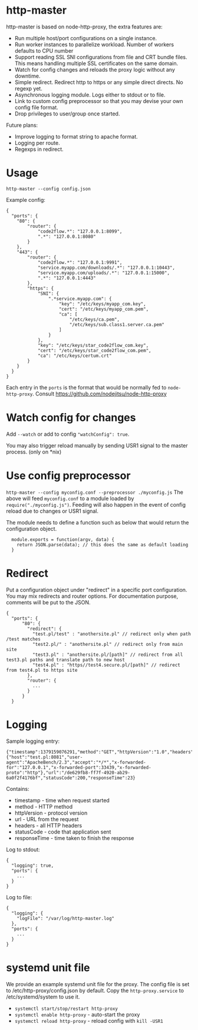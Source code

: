 http-master
===============

http-master is based on node-http-proxy, the extra features are:
* Run multiple host/port configurations on a single instance.
* Run worker instances to parallelize workload. Number of workers defaults to CPU number
* Support reading SSL SNI configurations from file and CRT bundle files. This means handling multiple SSL certificates on the same domain.
* Watch for config changes and reloads the proxy logic without any downtime.
* Simple redirect. Redirect http to https or any simple direct directs. No regexp yet.
* Asynchronous logging module. Logs either to stdout or to file.
* Link to custom config preprocessor so that you may devise your own config file format.
* Drop privileges to user/group once started.

Future plans:
* Improve logging to format string to apache format.
* Logging per route.
* Regexps in redirect.

Usage
===============

`http-master --config config.json`

Example config:

```
{
  "ports": {
    "80": {
        "router": {
            "code2flow.*": "127.0.0.1:8099",
            ".*": "127.0.0.1:8080"
        }
    },
    "443": {
        "router": {
            "code2flow.*": "127.0.0.1:9991",
            "service.myapp.com/downloads/.*": "127.0.0.1:10443",
            "service.myapp.com/uploads/.*": "127.0.0.1:15000",
            ".*": "127.0.0.1:4443"
        },
        "https": {
            "SNI": {
                ".*service.myapp.com": {
                    "key": "/etc/keys/myapp_com.key",
                    "cert": "/etc/keys/myapp_com.pem",
                    "ca": [
                        "/etc/keys/ca.pem",
                        "/etc/keys/sub.class1.server.ca.pem"
                    ]
                }
            },
            "key": "/etc/keys/star_code2flow_com.key",
            "cert": "/etc/keys/star_code2flow_com.pem",
            "ca": "/etc/keys/certum.crt"
        }
    }
  }
}
```

Each entry in the `ports` is the format that would be normally fed to `node-http-proxy`.
Consult https://github.com/nodejitsu/node-http-proxy

Watch config for changes
===============
Add `--watch` or add to config `"watchConfig": true`.

You may also trigger reload manually by sending USR1 signal to the master process. (only on *nix)

Use config preprocessor
===============
`http-master --config myconfig.conf --preprocessor ./myconfig.js`
The above will feed `myconfig.conf` to a module loaded by `require("./myconfig.js")`. Feeding will also happen in the event of config reload due to changes or USR1 signal.

The module needs to define a function such as below that would return the configuration object.
```
  module.exports = function(argv, data) { 
    return JSON.parse(data); // this does the same as default loading
  }
```

Redirect
===============
Put a configuration object under "redirect" in a specific port configuration. You may mix redirects and router options.
For documentation purpose, comments will be put to the JSON.
```
{
  "ports": {
      "80": {
        "redirect": {
          "test.pl/test" : "anothersite.pl" // redirect only when path /test matches
          "test2.pl/" : "anothersite.pl" // redirect only from main site
          "test3.pl" : "anothersite.pl/[path]" // redirect from all test3.pl paths and translate path to new host
          "test4.pl" : "https//test4.secure.pl/[path]" // redirect from test4.pl to https site
        },
        "router": {
          ...
        }
      }
  }
```

Logging
===============
Sample logging entry:
```
{"timestamp":1379159076291,"method":"GET","httpVersion":"1.0","headers":{"host":"test.pl:8081","user-agent":"ApacheBench/2.3","accept":"*/*","x-forwarded-for":"127.0.0.1","x-forwarded-port":33439,"x-forwarded-proto":"http"},"url":"/de629fb8-ff7f-4920-ab29-6a0f2f4176bf","statusCode":200,"responseTime":23}
```
Contains:
* timestamp - time when request started
* method - HTTP method
* httpVersion - protocol version
* url - URL from the request
* headers - all HTTP headers
* statusCode - code that application sent
* responseTime - time taken to finish the response

Log to stdout:
```
{
  "logging": true,
  "ports": {
    ...
  }
}
```

Log to file:
```
{
  "logging": {
    "logFile": "/var/log/http-master.log"
  },
  "ports": {
    ...
  }
}
```

systemd unit file
=================
We provide an example systemd unit file for the proxy. The config file is set to /etc/http-proxy/config.json by default. Copy the `http-proxy.service` to /etc/systemd/system to use it.

* `systemctl start/stop/restart http-proxy`
* `systemctl enable http-proxy` - auto-start the proxy
* `systemctl reload http-proxy` - reload config with `kill -USR1`


